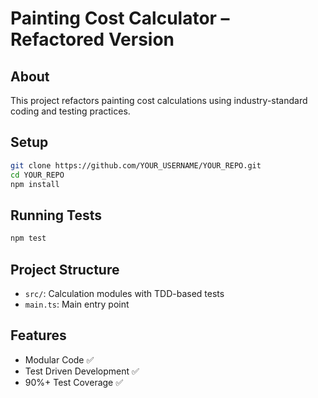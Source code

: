 # Painting Cost Calculator – Refactored Version

## About
This project refactors painting cost calculations using industry-standard coding and testing practices.

## Setup
```bash
git clone https://github.com/YOUR_USERNAME/YOUR_REPO.git
cd YOUR_REPO
npm install
```

## Running Tests
```bash
npm test
```

## Project Structure
- `src/`: Calculation modules with TDD-based tests
- `main.ts`: Main entry point

## Features
- Modular Code ✅
- Test Driven Development ✅
- 90%+ Test Coverage ✅